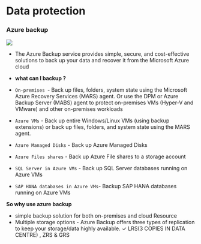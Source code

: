# Data protection 


### Azure backup

![](https://docs.microsoft.com/en-us/azure/backup/media/backup-overview/azure-backup-overview.png)

- The Azure Backup service provides simple, secure, and cost-effective solutions to back up your data and recover it from the Microsoft Azure cloud
- **what can I backup ?**


- `On-premises `- Back up files, folders, system state using the Microsoft Azure Recovery Services (MARS) agent. Or use the DPM or Azure Backup Server (MABS) agent to protect on-premises VMs (Hyper-V and VMware) and other on-premises workloads

- `Azure VMs` - Back up entire Windows/Linux VMs (using backup extensions) or back up files, folders, and system state using the MARS agent.

- `Azure Managed Disks` - Back up Azure Managed Disks

- `Azure Files shares` - Back up Azure File shares to a storage account

- `SQL Server in Azure VMs` - Back up SQL Server databases running on Azure VMs

- `SAP HANA databases in Azure VMs`- Backup SAP HANA databases running on Azure VMs

**So why use azure backup**
- simple backup solution for both on-premises and cloud Resource
- Multiple storage options - Azure Backup offers three types of replication to keep your storage/data highly available.
✓ LRS(3 COPIES IN DATA CENTRE) , ZRS & GRS 
